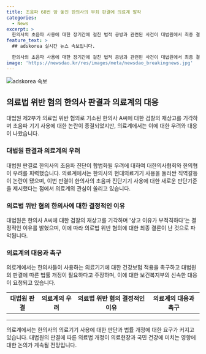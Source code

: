 ```yaml
---
title: 초음파 68번 암 놓친 한의사의 무죄 판결에 의료계 발칵
categories:
  - News
excerpt: >
  한의사의 초음파 사용에 대한 장기간에 걸친 법적 공방과 관련된 사건이 대법원에서 최종 결론이 난 것으로, 의료계와 한의료계 사이의 논쟁이 불거진 상황이다. 대법원은 한의사의 초음파 사용에 대해 무죄를 선고하며, 이에 대한 의료계와 한의료계의 우려와 기대가 상존하고 있다. 의료계는 국민 건강을 위협할 수 있는 가능성을 우려하며 대법원의 판단을 비판하고 있는 반면, 한의료계는 건강보험 적용을 요구하고 있다. 또한, 대법원의 판결을 계기로 다른 의료기기에 대한 판단 기준을 새롭게 제시하고 있는 상황이다. 이러한 판결은 의료법에 관한 법률 개정에 대한 요구를 촉발시키고 있으며 보건복지부에 대한 개정 요청을 이끌어내고 있다.
feature_text: >
  ## adskorea 실시간 뉴스 속보입니다.

  한의사의 초음파 사용에 대한 장기간에 걸친 법적 공방과 관련된 사건이 대법원에서 최종 결론이 난 것으로, 의료계와 한의료계 사이의 논쟁이 불거진 상황이다. 대법원은 한의사의 초음파 사용에 대해 무죄를 선고하며, 이에 대한 의료계와 한의료계의 우려와 기대가 상존하고 있다. 의료계는 국민 건강을 위협할 수 있는 가능성을 우려하며 대법원의 판단을 비판하고 있는 반면, 한의료계는 건강보험 적용을 요구하고 있다. 또한, 대법원의 판결을 계기로 다른 의료기기에 대한 판단 기준을 새롭게 제시하고 있는 상황이다. 이러한 판결은 의료법에 관한 법률 개정에 대한 요구를 촉발시키고 있으며 보건복지부에 대한 개정 요청을 이끌어내고 있다.
image: 'https://newsdao.kr/res/images/meta/newsdao_breakingnews.jpg'
---
```


<p><img src="https://newsdao.kr/res/images/meta/newsdao_breakingnews.jpg" alt="adskorea 속보" /></p>

<h2 data-ke-size="size26">의료법 위반 혐의 한의사 판결과 의료계의 대응</h2>

<p data-ke-size="size16">대법원 제2부가 의료법 위반 혐의로 기소된 한의사 A씨에 대한 검찰의 재상고를 기각하며 초음파 기기 사용에 대한 논란이 종결되었지만, 의료계에서는 이에 대한 우려와 대응이 나왔습니다.</p>

<h3><b>대법원 판결과 의료계의 우려</b></h3>

<p data-ke-size="size16">대법원 판결로 한의사의 초음파 진단이 합법화될 우려에 대하여 대한의사협회와 한의협이 우려를 피력했습니다. 의료계에서는 한의사의 현대의료기기 사용을 둘러싼 직역갈등이 논란이 됐으며, 이번 판결이 한의사의 초음파 진단기기 사용에 대한 새로운 판단기준을 제시했다는 점에서 의료계의 관심이 쏠리고 있습니다.</p>

<h3><b>의료법 위반 혐의 한의사에 대한 결정적인 이유</b></h3>

<p data-ke-size="size16">대법원은 한의사 A씨에 대한 검찰의 재상고를 기각하며 '상고 이유가 부적격하다'는 결정적인 이유를 밝혔으며, 이에 따라 의료법 위반 혐의에 대한 최종 결론이 난 것으로 파악됩니다.</p>

<h3><b>의료계의 대응과 촉구</b></h3>

<p data-ke-size="size16">의료계에서는 한의사들이 사용하는 의료기기에 대한 건강보험 적용을 촉구하고 대법원의 판결에 따른 법률 개정이 필요하다고 주장하며, 이에 대한 보건복지부의 신속한 대응이 요청되고 있습니다.</p>

<table>
    <tbody>
        <tr>
            <td style="text-align: center; height: 17px;"><b>대법원 판결</b></td>
            <td style="text-align: center; height: 17px;"><b>의료계의 우려</b></td>
            <td style="text-align: center; height: 17px;"><b>의료법 위반 혐의 결정적인 이유</b></td>
            <td style="text-align: center; height: 17px;"><b>의료계의 대응과 촉구</b></td>
        </tr>
    </tbody>
</table>

<hr>

<p data-ke-size="size16">의료계에서는 한의사의 의료기기 사용에 대한 판단과 법률 개정에 대한 요구가 커지고 있습니다. 대법원의 판결에 따른 의료법 개정이 의료현장과 국민 건강에 미치는 영향에 대한 논의가 계속될 전망입니다.</p>

